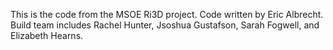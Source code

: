 This is the code from the MSOE Ri3D project. Code written by Eric Albrecht.  Build team includes Rachel Hunter, Jsoshua Gustafson, Sarah Fogwell, and Elizabeth Hearns.
